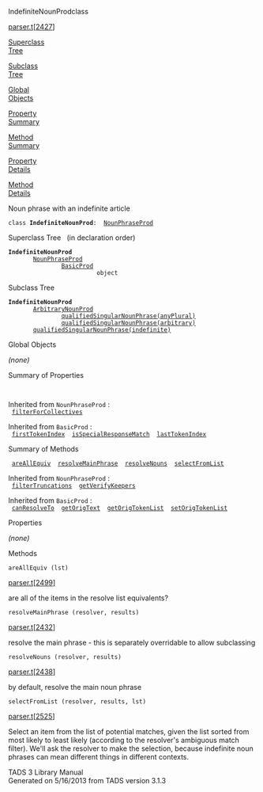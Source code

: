 ---
---
<span class="title">IndefiniteNounProd</span><span class="type">class</span>

[parser.t](../file/parser.t.html)\[[2427](../source/parser.t.html#2427)\]

[Superclass  
Tree](#_SuperClassTree_)

[Subclass  
Tree](#_SubClassTree_)

[Global  
Objects](#_ObjectSummary_)

[Property  
Summary](#_PropSummary_)

[Method  
Summary](#_MethodSummary_)

[Property  
Details](#_Properties_)

[Method  
Details](#_Methods_)

<div class="fdesc">

Noun phrase with an indefinite article

`class `**`IndefiniteNounProd`**` :   `[`NounPhraseProd`](../object/NounPhraseProd.html)

</div>

<span id="_SuperClassTree_"></span>

<div class="mjhd">

<span class="hdln">Superclass Tree</span>   (in declaration order)

</div>

**`IndefiniteNounProd`**  
`         `[`NounPhraseProd`](../object/NounPhraseProd.html)  
`                 `[`BasicProd`](../object/BasicProd.html)  
`                         object`  
<span id="_SubClassTree_"></span>

<div class="mjhd">

<span class="hdln">Subclass Tree</span>  

</div>

**`IndefiniteNounProd`**  
`         `[`ArbitraryNounProd`](../object/ArbitraryNounProd.html)  
`                 `[`qualifiedSingularNounPhrase(anyPlural)`](../object/qualifiedSingularNounPhrase(anyPlural).html)  
`                 `[`qualifiedSingularNounPhrase(arbitrary)`](../object/qualifiedSingularNounPhrase(arbitrary).html)  
`         `[`qualifiedSingularNounPhrase(indefinite)`](../object/qualifiedSingularNounPhrase(indefinite).html)  
<span id="_ObjectSummary_"></span>

<div class="mjhd">

<span class="hdln">Global Objects</span>  

</div>

*(none)* <span id="_PropSummary_"></span>

<div class="mjhd">

<span class="hdln">Summary of Properties</span>  

</div>

` `

Inherited from `NounPhraseProd` :  
` `[`filterForCollectives`](../object/NounPhraseProd.html#filterForCollectives)`  `

Inherited from `BasicProd` :  
` `[`firstTokenIndex`](../object/BasicProd.html#firstTokenIndex)`  `[`isSpecialResponseMatch`](../object/BasicProd.html#isSpecialResponseMatch)`  `[`lastTokenIndex`](../object/BasicProd.html#lastTokenIndex)`  `

<span id="_MethodSummary_"></span>

<div class="mjhd">

<span class="hdln">Summary of Methods</span>  

</div>

` `[`areAllEquiv`](#areAllEquiv)`  `[`resolveMainPhrase`](#resolveMainPhrase)`  `[`resolveNouns`](#resolveNouns)`  `[`selectFromList`](#selectFromList)`  `

Inherited from `NounPhraseProd` :  
` `[`filterTruncations`](../object/NounPhraseProd.html#filterTruncations)`  `[`getVerifyKeepers`](../object/NounPhraseProd.html#getVerifyKeepers)`  `

Inherited from `BasicProd` :  
` `[`canResolveTo`](../object/BasicProd.html#canResolveTo)`  `[`getOrigText`](../object/BasicProd.html#getOrigText)`  `[`getOrigTokenList`](../object/BasicProd.html#getOrigTokenList)`  `[`setOrigTokenList`](../object/BasicProd.html#setOrigTokenList)`  `

<span id="_Properties_"></span>

<div class="mjhd">

<span class="hdln">Properties</span>  

</div>

*(none)* <span id="_Methods_"></span>

<div class="mjhd">

<span class="hdln">Methods</span>  

</div>

<span id="areAllEquiv"></span>

`areAllEquiv (lst)`

[parser.t](../file/parser.t.html)\[[2499](../source/parser.t.html#2499)\]

<div class="desc">

are all of the items in the resolve list equivalents?

</div>

<span id="resolveMainPhrase"></span>

`resolveMainPhrase (resolver, results)`

[parser.t](../file/parser.t.html)\[[2432](../source/parser.t.html#2432)\]

<div class="desc">

resolve the main phrase - this is separately overridable to allow
subclassing

</div>

<span id="resolveNouns"></span>

`resolveNouns (resolver, results)`

[parser.t](../file/parser.t.html)\[[2438](../source/parser.t.html#2438)\]

<div class="desc">

by default, resolve the main noun phrase

</div>

<span id="selectFromList"></span>

`selectFromList (resolver, results, lst)`

[parser.t](../file/parser.t.html)\[[2525](../source/parser.t.html#2525)\]

<div class="desc">

Select an item from the list of potential matches, given the list sorted
from most likely to least likely (according to the resolver's ambiguous
match filter). We'll ask the resolver to make the selection, because
indefinite noun phrases can mean different things in different contexts.

</div>

<div class="ftr">

TADS 3 Library Manual  
Generated on 5/16/2013 from TADS version 3.1.3

</div>
